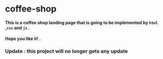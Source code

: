 # coffee-shop

#### This is a coffee shop landing page that is going to be implemented by `html` ,`css` and `js` .

#### Hope you like it! .

### Update : this project will no longer gets any update 
